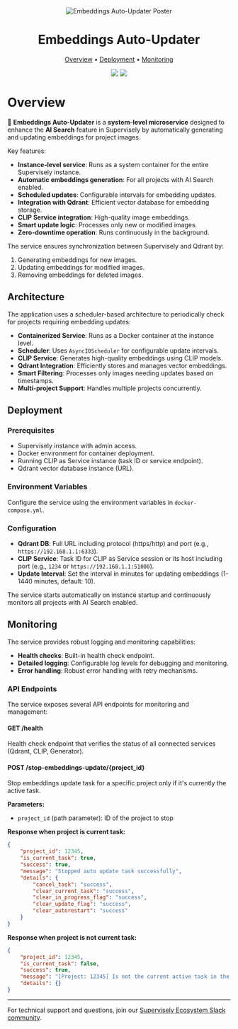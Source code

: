 <div align="center" markdown>
<img src="https://github.com/supervisely-ecosystem/embeddings-auto-updater/releases/download/v0.1.0/poster.jpg" alt="Embeddings Auto-Updater Poster"/>

# Embeddings Auto-Updater

<p align="center">
  <a href="#overview">Overview</a> •
  <a href="#deployment">Deployment</a> •
  <a href="#monitoring">Monitoring</a>
</p>

[![](https://img.shields.io/badge/supervisely-ecosystem-brightgreen)](https://ecosystem.supervisely.com/apps/supervisely-ecosystem/embeddings-auto-updater)
[![](https://img.shields.io/badge/slack-chat-green.svg?logo=slack)](https://supervisely.com/slack)

</div>

# Overview

🧩 **Embeddings Auto-Updater** is a **system-level microservice** designed to enhance the **AI Search** feature in Supervisely by automatically generating and updating embeddings for project images.

Key features:

-   **Instance-level service**: Runs as a system container for the entire Supervisely instance.
-   **Automatic embeddings generation**: For all projects with AI Search enabled.
-   **Scheduled updates**: Configurable intervals for embedding updates.
-   **Integration with Qdrant**: Efficient vector database for embedding storage.
-   **CLIP Service integration**: High-quality image embeddings.
-   **Smart update logic**: Processes only new or modified images.
-   **Zero-downtime operation**: Runs continuously in the background.

The service ensures synchronization between Supervisely and Qdrant by:

1. Generating embeddings for new images.
2. Updating embeddings for modified images.
3. Removing embeddings for deleted images.

## Architecture

The application uses a scheduler-based architecture to periodically check for projects requiring embedding updates:

-   **Containerized Service**: Runs as a Docker container at the instance level.
-   **Scheduler**: Uses `AsyncIOScheduler` for configurable update intervals.
-   **CLIP Service**: Generates high-quality embeddings using CLIP models.
-   **Qdrant Integration**: Efficiently stores and manages vector embeddings.
-   **Smart Filtering**: Processes only images needing updates based on timestamps.
-   **Multi-project Support**: Handles multiple projects concurrently.

## Deployment

### Prerequisites

-   Supervisely instance with admin access.
-   Docker environment for container deployment.
-   Running CLIP as Service instance (task ID or service endpoint).
-   Qdrant vector database instance (URL).

### Environment Variables

Configure the service using the environment variables in `docker-compose.yml`.

### Configuration

-   **Qdrant DB**: Full URL including protocol (https/http) and port (e.g., `https://192.168.1.1:6333`).
-   **CLIP Service**: Task ID for CLIP as Service session or its host including port (e.g., `1234` or `https://192.168.1.1:51000`).
-   **Update Interval**: Set the interval in minutes for updating embeddings (1-1440 minutes, default: 10).

The service starts automatically on instance startup and continuously monitors all projects with AI Search enabled.

## Monitoring

The service provides robust logging and monitoring capabilities:

-   **Health checks**: Built-in health check endpoint.
-   **Detailed logging**: Configurable log levels for debugging and monitoring.
-   **Error handling**: Robust error handling with retry mechanisms.

### API Endpoints

The service exposes several API endpoints for monitoring and management:

#### GET /health

Health check endpoint that verifies the status of all connected services (Qdrant, CLIP, Generator).

#### POST /stop-embeddings-update/{project_id}

Stop embeddings update task for a specific project only if it's currently the active task.

**Parameters:**

-   `project_id` (path parameter): ID of the project to stop

**Response when project is current task:**

```json
{
	"project_id": 12345,
	"is_current_task": true,
	"success": true,
	"message": "Stopped auto update task successfully",
	"details": {
		"cancel_task": "success",
		"clear_current_task": "success",
		"clear_in_progress_flag": "success",
		"clear_update_flag": "success",
		"clear_autorestart": "success"
	}
}
```

**Response when project is not current task:**

```json
{
	"project_id": 12345,
	"is_current_task": false,
	"success": true,
	"message": "[Project: 12345] Is not the current active task in the auto-updater.",
	"details": {}
}
```

---

For technical support and questions, join our [Supervisely Ecosystem Slack community](https://supervisely.com/slack).
